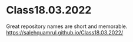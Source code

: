 # Class18.03.2022
Great repository names are short and memorable.
https://salehquamrul.github.io/Class18.03.2022/
